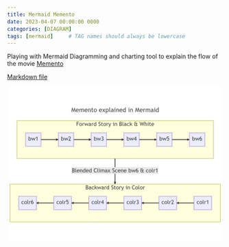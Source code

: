 ```yaml
---
title: Mermaid Memento
date: 2023-04-07 00:00:00 0000
categories: [DIAGRAM]
tags: [mermaid]     # TAG names should always be lowercase
---
```


Playing with Mermaid Diagramming and charting tool to explain the flow of the movie [Memento](https://www.imdb.com/title/tt0209144/)


[Markdown file](https://arisromil.github.io/assets/mermaid-memento.md)

![image info](../assets/mermaid-memento-diagram.png)




